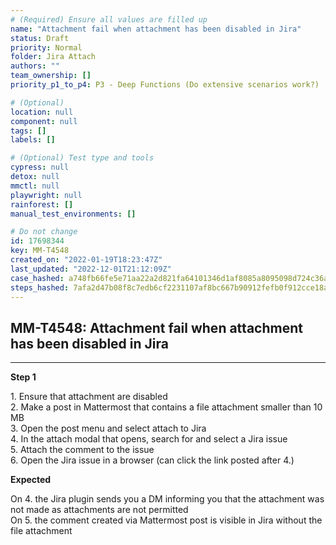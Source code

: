 ```yaml
---
# (Required) Ensure all values are filled up
name: "Attachment fail when attachment has been disabled in Jira"
status: Draft
priority: Normal
folder: Jira Attach
authors: ""
team_ownership: []
priority_p1_to_p4: P3 - Deep Functions (Do extensive scenarios work?)

# (Optional)
location: null
component: null
tags: []
labels: []

# (Optional) Test type and tools
cypress: null
detox: null
mmctl: null
playwright: null
rainforest: []
manual_test_environments: []

# Do not change
id: 17698344
key: MM-T4548
created_on: "2022-01-19T18:23:47Z"
last_updated: "2022-12-01T21:12:09Z"
case_hashed: a748fb66fe5e71aa22a2d821fa64101346d1af8085a8095098d724c36a3dcd6cd35125888f75eee0b0d61b7ff66384f7
steps_hashed: 7afa2d47b08f8c7edb6cf2231107af8bc667b90912fefb0f912cce18a1ca0d229b344a8add50b77495cb54455a0fd067
---
```


<!-- (Auto-generated) Based on frontmatter's "key" and "name" -->

## MM-T4548: Attachment fail when attachment has been disabled in Jira

---

**Step 1**

1\. Ensure that attachment are disabled\
2\. Make a post in Mattermost that contains a file attachment smaller than 10 MB\
3\. Open the post menu and select attach to Jira\
4\. In the attach modal that opens, search for and select a Jira issue\
5\. Attach the comment to the issue\
6\. Open the Jira issue in a browser (can click the link posted after 4.)

**Expected**

On 4. the Jira plugin sends you a DM informing you that the attachment was not made as attachments are not permitted\
On 5. the comment created via Mattermost post is visible in Jira without the file attachment
